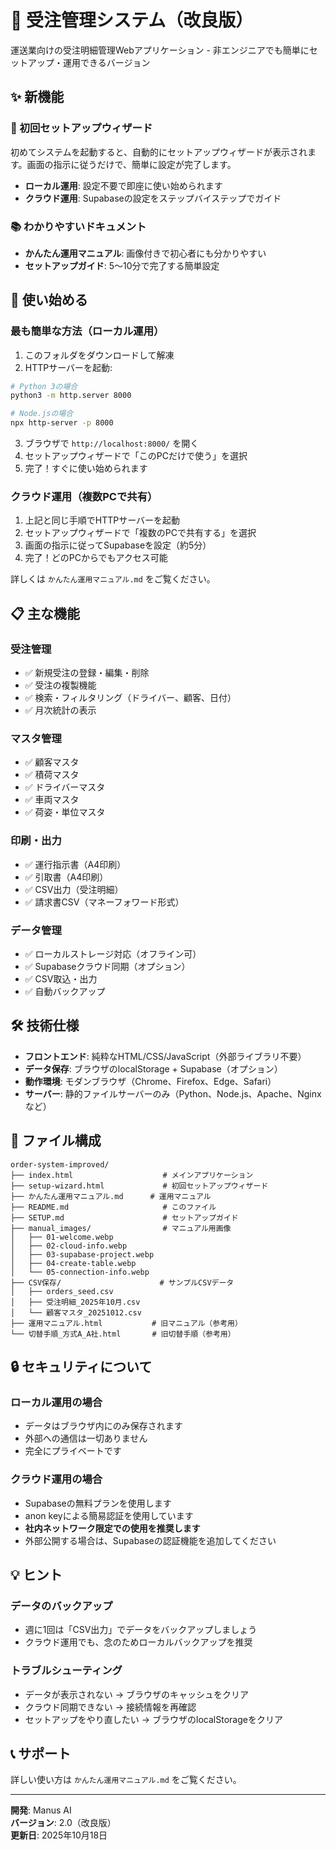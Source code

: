# 🚚 受注管理システム（改良版）

運送業向けの受注明細管理Webアプリケーション - 非エンジニアでも簡単にセットアップ・運用できるバージョン

## ✨ 新機能

### 🎯 初回セットアップウィザード

初めてシステムを起動すると、自動的にセットアップウィザードが表示されます。画面の指示に従うだけで、簡単に設定が完了します。

- **ローカル運用**: 設定不要で即座に使い始められます
- **クラウド運用**: Supabaseの設定をステップバイステップでガイド

### 📚 わかりやすいドキュメント

- **かんたん運用マニュアル**: 画像付きで初心者にも分かりやすい
- **セットアップガイド**: 5〜10分で完了する簡単設定

## 🚀 使い始める

### 最も簡単な方法（ローカル運用）

1. このフォルダをダウンロードして解凍
2. HTTPサーバーを起動:

```bash
# Python 3の場合
python3 -m http.server 8000

# Node.jsの場合
npx http-server -p 8000
```

3. ブラウザで `http://localhost:8000/` を開く
4. セットアップウィザードで「このPCだけで使う」を選択
5. 完了！すぐに使い始められます

### クラウド運用（複数PCで共有）

1. 上記と同じ手順でHTTPサーバーを起動
2. セットアップウィザードで「複数のPCで共有する」を選択
3. 画面の指示に従ってSupabaseを設定（約5分）
4. 完了！どのPCからでもアクセス可能

詳しくは `かんたん運用マニュアル.md` をご覧ください。

## 📋 主な機能

### 受注管理
- ✅ 新規受注の登録・編集・削除
- ✅ 受注の複製機能
- ✅ 検索・フィルタリング（ドライバー、顧客、日付）
- ✅ 月次統計の表示

### マスタ管理
- ✅ 顧客マスタ
- ✅ 積荷マスタ
- ✅ ドライバーマスタ
- ✅ 車両マスタ
- ✅ 荷姿・単位マスタ

### 印刷・出力
- ✅ 運行指示書（A4印刷）
- ✅ 引取書（A4印刷）
- ✅ CSV出力（受注明細）
- ✅ 請求書CSV（マネーフォワード形式）

### データ管理
- ✅ ローカルストレージ対応（オフライン可）
- ✅ Supabaseクラウド同期（オプション）
- ✅ CSV取込・出力
- ✅ 自動バックアップ

## 🛠️ 技術仕様

- **フロントエンド**: 純粋なHTML/CSS/JavaScript（外部ライブラリ不要）
- **データ保存**: ブラウザのlocalStorage + Supabase（オプション）
- **動作環境**: モダンブラウザ（Chrome、Firefox、Edge、Safari）
- **サーバー**: 静的ファイルサーバーのみ（Python、Node.js、Apache、Nginxなど）

## 📁 ファイル構成

```
order-system-improved/
├── index.html                    # メインアプリケーション
├── setup-wizard.html             # 初回セットアップウィザード
├── かんたん運用マニュアル.md      # 運用マニュアル
├── README.md                     # このファイル
├── SETUP.md                      # セットアップガイド
├── manual_images/                # マニュアル用画像
│   ├── 01-welcome.webp
│   ├── 02-cloud-info.webp
│   ├── 03-supabase-project.webp
│   ├── 04-create-table.webp
│   └── 05-connection-info.webp
├── CSV保存/                      # サンプルCSVデータ
│   ├── orders_seed.csv
│   ├── 受注明細_2025年10月.csv
│   └── 顧客マスタ_20251012.csv
├── 運用マニュアル.html           # 旧マニュアル（参考用）
└── 切替手順_方式A_A社.html       # 旧切替手順（参考用）
```

## 🔒 セキュリティについて

### ローカル運用の場合
- データはブラウザ内にのみ保存されます
- 外部への通信は一切ありません
- 完全にプライベートです

### クラウド運用の場合
- Supabaseの無料プランを使用します
- anon keyによる簡易認証を使用しています
- **社内ネットワーク限定での使用を推奨します**
- 外部公開する場合は、Supabaseの認証機能を追加してください

## 💡 ヒント

### データのバックアップ
- 週に1回は「CSV出力」でデータをバックアップしましょう
- クラウド運用でも、念のためローカルバックアップを推奨

### トラブルシューティング
- データが表示されない → ブラウザのキャッシュをクリア
- クラウド同期できない → 接続情報を再確認
- セットアップをやり直したい → ブラウザのlocalStorageをクリア

## 📞 サポート

詳しい使い方は `かんたん運用マニュアル.md` をご覧ください。

---

**開発**: Manus AI  
**バージョン**: 2.0（改良版）  
**更新日**: 2025年10月18日

